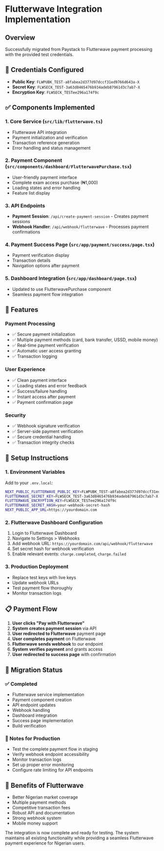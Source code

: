# Flutterwave Integration Implementation

## Overview
Successfully migrated from Paystack to Flutterwave payment processing with the provided test credentials.

## 🔑 Credentials Configured
- **Public Key**: `FLWPUBK_TEST-a8fabea2d377d97dccf31ed9766d643a-X`
- **Secret Key**: `FLWSECK_TEST-3a63d8465476b934adeb87961d3c7ab7-X`
- **Encryption Key**: `FLWSECK_TESTee296a174f9c`

## ✅ Components Implemented

### 1. Core Service (`src/lib/flutterwave.ts`)
- Flutterwave API integration
- Payment initialization and verification
- Transaction reference generation
- Error handling and status management

### 2. Payment Component (`src/components/dashboard/FlutterwavePurchase.tsx`)
- User-friendly payment interface
- Complete exam access purchase (₦1,000)
- Loading states and error handling
- Feature list display

### 3. API Endpoints
- **Payment Session**: `/api/create-payment-session` - Creates payment sessions
- **Webhook Handler**: `/api/webhook/flutterwave` - Processes payment confirmations

### 4. Payment Success Page (`src/app/payment/success/page.tsx`)
- Payment verification display
- Transaction details
- Navigation options after payment

### 5. Dashboard Integration (`src/app/dashboard/page.tsx`)
- Updated to use FlutterwavePurchase component
- Seamless payment flow integration

## 🔧 Features

### Payment Processing
- ✅ Secure payment initialization
- ✅ Multiple payment methods (card, bank transfer, USSD, mobile money)
- ✅ Real-time payment verification
- ✅ Automatic user access granting
- ✅ Transaction logging

### User Experience
- ✅ Clean payment interface
- ✅ Loading states and error feedback
- ✅ Success/failure handling
- ✅ Instant access after payment
- ✅ Payment confirmation page

### Security
- ✅ Webhook signature verification
- ✅ Server-side payment verification
- ✅ Secure credential handling
- ✅ Transaction integrity checks

## 🚀 Setup Instructions

### 1. Environment Variables
Add to your `.env.local`:
```bash
NEXT_PUBLIC_FLUTTERWAVE_PUBLIC_KEY=FLWPUBK_TEST-a8fabea2d377d97dccf31ed9766d643a-X
FLUTTERWAVE_SECRET_KEY=FLWSECK_TEST-3a63d8465476b934adeb87961d3c7ab7-X
FLUTTERWAVE_ENCRYPTION_KEY=FLWSECK_TESTee296a174f9c
FLUTTERWAVE_SECRET_HASH=your-webhook-secret-hash
NEXT_PUBLIC_APP_URL=https://yourdomain.com
```

### 2. Flutterwave Dashboard Configuration
1. Login to Flutterwave Dashboard
2. Navigate to Settings > Webhooks
3. Add webhook URL: `https://yourdomain.com/api/webhook/flutterwave`
4. Set secret hash for webhook verification
5. Enable relevant events: `charge.completed`, `charge.failed`

### 3. Production Deployment
- Replace test keys with live keys
- Update webhook URLs
- Test payment flow thoroughly
- Monitor transaction logs

## 📋 Payment Flow

1. **User clicks "Pay with Flutterwave"**
2. **System creates payment session** via API
3. **User redirected to Flutterwave** payment page
4. **User completes payment** on Flutterwave
5. **Flutterwave sends webhook** to our endpoint
6. **System verifies payment** and grants access
7. **User redirected to success page** with confirmation

## 🔄 Migration Status

### ✅ Completed
- Flutterwave service implementation
- Payment component creation
- API endpoint updates
- Webhook handling
- Dashboard integration
- Success page implementation
- Build verification

### 📌 Notes for Production
- Test the complete payment flow in staging
- Verify webhook endpoint accessibility
- Monitor transaction logs
- Set up proper error monitoring
- Configure rate limiting for API endpoints

## 🎯 Benefits of Flutterwave
- Better Nigerian market coverage
- Multiple payment methods
- Competitive transaction fees
- Robust API and documentation
- Strong webhook system
- Mobile money support

The integration is now complete and ready for testing. The system maintains all existing functionality while providing a seamless Flutterwave payment experience for Nigerian users.

